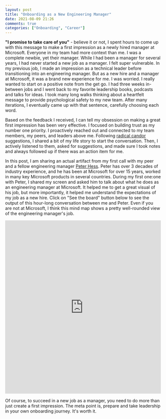 ```yaml
---
layout: post
title: "Onboarding as a New Engineering Manager"
date: 2021-08-09 21:26
comments: true
categories: ["Onboarding", "Career"]
---
```


**"I promise to take care of you"** - believe it or not, I spent hours to come up with this message to make a first impression as a newly hired manager at Microsoft. Everyone in my team had more context than me. I was a complete newbie, yet their manager. While I had been a manager for several years, I had never started a new job as a manager. I felt super vulnerable. In my previous job, I made an impression as a technical leader before transitioning into an engineering manager. But as a new hire and a manager at Microsoft, it was a brand new experience for me. I was worried. I really wanted to start on a positive note from the get go. I had three weeks in-between jobs and I went back to my favorite leadership books, podcasts and talks for ideas. I took many long walks thinking about a heartfelt message to provide psychological safety to my new team. After many iterations, I eventually came up with that sentence, carefully choosing each word.

Based on the feedback I received, I can tell my obsession on making a great first impression has been very effective. I focused on building trust as my number one priority. I proactively reached out and connected to my team members, my peers, and leaders above me. Following [radical candor](https://www.radicalcandor.com) suggestions, I shared a bit of my life story to start the conversation. Then, I actively listened to them, asked for suggestions, and made sure I took notes and always followed up if there was an action item for me.

In this post, I am sharing an actual artifact from my first call with my peer and a fellow engineering manager [Peter Hess](https://www.linkedin.com/in/peterhess/). Peter has over 3 decades of industry experience, and he has been at Microsoft for over 15 years, worked in many key Microsoft products in several countries. During my first one:one with Peter, I shared my screen and asked him to talk about what he does as an engineering manager at Microsoft. It helped me to get a great visual of his job, but more importantly, it helped me understand the expectations of my job as a new hire. Click on "See the board" button below to see the output of this hour-long conversation between me and Peter. Even if you are not at Microsoft, I think this mind map shows a pretty well-rounded view of the engineering manager's job.

<iframe width="100%" height="561" src="https://miro.com/app/embed/o9J_l3Yog3E=/?pres=1&frameId=3074457362331359883" frameBorder="0" scrolling="no" allowFullScreen></iframe>

Of course, to succeed in a new job as a manager, you need to do more than just create a first impression. The meta point is, prepare and take leadership in your own onboarding journey. It's worth it.
